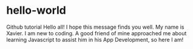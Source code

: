 # hello-world
Github tutorial
Hello all!
I hope this message finds you well. My name is Xavier. I am new to coding. A good friend of mine approached me about learning Javascript to assist him in his App Development, so here I am!
